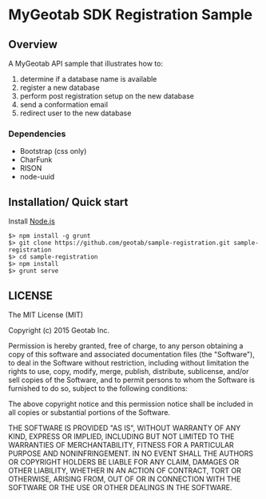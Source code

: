 # MyGeotab SDK Registration Sample

## Overview

A MyGeotab API sample that illustrates how to:
1. determine if a database name is available
2. register a new database
3. perform post registration setup on the new database
4. send a conformation email
5. redirect user to the new database

### Dependencies
* Bootstrap (css only)
* CharFunk
* RISON
* node-uuid

## Installation/ Quick start

Install [Node.js](https://nodejs.org/)
```
$> npm install -g grunt
$> git clone https://github.com/geotab/sample-registration.git sample-registration
$> cd sample-registration
$> npm install
$> grunt serve
```

## LICENSE

The MIT License (MIT)

Copyright (c) 2015 Geotab Inc.

Permission is hereby granted, free of charge, to any person obtaining a copy of this software and associated documentation files (the "Software"), to deal in the Software without restriction, including without limitation the rights to use, copy, modify, merge, publish, distribute, sublicense, and/or sell copies of the Software, and to permit persons to whom the Software is furnished to do so, subject to the following conditions:

The above copyright notice and this permission notice shall be included in all copies or substantial portions of the Software.

THE SOFTWARE IS PROVIDED "AS IS", WITHOUT WARRANTY OF ANY KIND, EXPRESS OR IMPLIED, INCLUDING BUT NOT LIMITED TO THE WARRANTIES OF MERCHANTABILITY, FITNESS FOR A PARTICULAR PURPOSE AND NONINFRINGEMENT. IN NO EVENT SHALL THE AUTHORS OR COPYRIGHT HOLDERS BE LIABLE FOR ANY CLAIM, DAMAGES OR OTHER LIABILITY, WHETHER IN AN ACTION OF CONTRACT, TORT OR OTHERWISE, ARISING FROM, OUT OF OR IN CONNECTION WITH THE SOFTWARE OR THE USE OR OTHER DEALINGS IN THE SOFTWARE.
